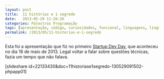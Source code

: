 ```yaml
---
layout: post
title:  11 histórias e 1 segredo
date:   2013-05-29 11:26:26
categories: Palestras Programação
tags: [apresentação, código, curiosidades, funcional, linguagens, linguagens de programação, orientado a objetos, programação, rust]
permalink: /2013/05/11-historias-e-1-segredo
---
```


Esta foi a apresentação que fiz no primeiro [Startup Dev Day](http://www.eventick.com.br/startup-dev-day "Startup Dev Day"), que aconteceu no dia 18 de maio de 2013. Legal voltar a falar sobre questões técnicas, fazia um tempo que não falava.

[slideshare id=22133430&amp;doc=11historiase1segredo-130529091502-phpapp01]

 